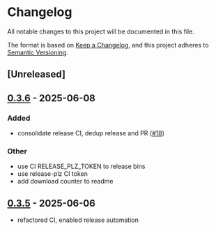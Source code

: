 # Changelog

All notable changes to this project will be documented in this file.

The format is based on [Keep a Changelog](https://keepachangelog.com/en/1.0.0/),
and this project adheres to [Semantic Versioning](https://semver.org/spec/v2.0.0.html).

## [Unreleased]

## [0.3.6](https://github.com/nyurik/noncrypto-digests/compare/v0.3.5...v0.3.6) - 2025-06-08

### Added

- consolidate release CI, dedup release and PR ([#18](https://github.com/nyurik/noncrypto-digests/pull/18))

### Other

- use CI RELEASE_PLZ_TOKEN to release bins
- use release-plz CI token
- add download counter to readme

## [0.3.5](https://github.com/nyurik/noncrypto-digests/compare/v0.3.3...v0.3.5) - 2025-06-06

- refactored CI, enabled release automation
